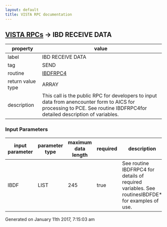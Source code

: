 ```yaml
---
layout: default
title: VISTA RPC documentation
---
```




## [VISTA RPCs](TableOfContent.md) &#8594; IBD RECEIVE DATA 

 property | value 
--- | --- 
 label | IBD RECEIVE DATA
 tag | SEND
 routine | [IBDFRPC4](http://code.osehra.org/dox/Routine_IBDFRPC4_source.html)
 return value type | ARRAY
 description | This call is the public RPC for developers to input data from anencounter form to AICS for processing to PCE.  See routine IBDFRPC4for detailed description of variables.

### Input Parameters

| input parameter | parameter type | maximum data length | required | description | 
| --- | --- | --- | --- | --- | 
| IBDF | LIST | 245 | true | See routine IBDFRPC4 for details of required variables.  See routinesIBDFDE* for examples of use. | 




 Generated on January 11th 2017, 7:15:03 am